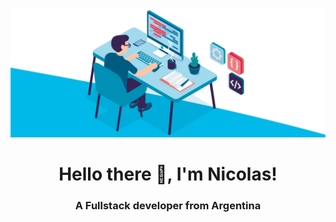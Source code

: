 ![Portada](https://raw.githubusercontent.com/Azael-Dev/Azael-Dev/master/coding.gif)


### <h1 align="center">Hello there 👋, I'm Nicolas!</h1>
<h3 align="center">A Fullstack developer from Argentina</h3>

<!--
**NicoFJCruz/NicoFJCruz** is a ✨ _special_ ✨ repository because its `README.md` (this file) appears on your GitHub profile.

Here are some ideas to get you started:

- 🔭 I’m currently working on ...
- 🌱 I’m currently learning ...
- 👯 I’m looking to collaborate on ...
- 🤔 I’m looking for help with ...
- 💬 Ask me about ...
- 📫 How to reach me: ...
- 😄 Pronouns: ...
- ⚡ Fun fact: ...
-->
